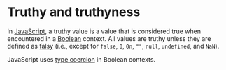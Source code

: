 # Truthy and truthyness

In [JavaScript][language-javascript], a truthy value is a value that is considered true when encountered in a [Boolean][type-boolean] context. All values are truthy unless they are defined as [falsy][concept-falsy] (i.e., except for `false`, `0`, `0n`, `""`, `null`, `undefined`, and `NaN`).

JavaScript uses [type coercion][concept-type-coercion] in Boolean contexts.

[concept-falsy]: ./falsy.md
[concept-type-coercion]: /reference/concepts/type_casting.md
[language-javascript]: ../../README.md
[type-boolean]: /reference/types/boolean.md

